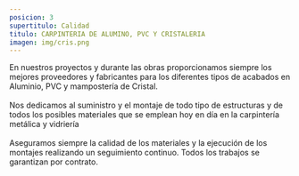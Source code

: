 ```yaml
---
posicion: 3
supertitulo: Calidad
titulo: CARPINTERIA DE ALUMINO, PVC Y CRISTALERIA
imagen: img/cris.png
---
```

En nuestros proyectos y durante las obras proporcionamos siempre los mejores proveedores y fabricantes para los diferentes tipos de acabados en Aluminio, PVC y mampostería de Cristal. 
<br><br>
Nos dedicamos al suministro y el montaje de todo tipo de estructuras y de todos los posibles materiales que se emplean hoy en día en la carpintería metálica y vidriería 
<br><br>
Aseguramos siempre la calidad de los materiales y la ejecución de los montajes realizando un seguimiento continuo. Todos los trabajos se garantizan por contrato.